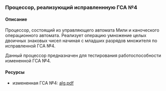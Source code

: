 ### Процессор, реализующий исправленнную ГСА №4

#### Описание

Процессор, состоящий из управляющего автомата Мили и каноческого операционного автомата. 
Реализует операцию умножение целых двоичных знаковых чисел начиная с младших разрядов
множителя по исправленной ГСА №4.

Данный процессор предназначен для тестирования работоспособности измененной ГСА №4.


#### Ресурсы

- измененная ГСА №4: [alg.pdf](alg.pdf)
